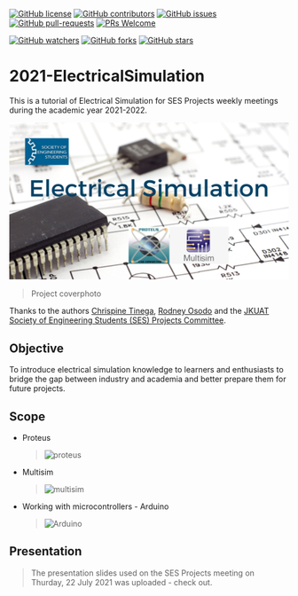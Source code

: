 [![GitHub license](https://img.shields.io/github/license/JKUATSES/2021-electricalSimulation.svg)](https://github.com/JKUATSES/2021-electricalSimulation/blob/main/LICENSE)
[![GitHub contributors](https://img.shields.io/github/contributors/JKUATSES/2021-electricalSimulation.svg)](https://github.com/JKUATSES/2021-electricalSimulation/graphs/contributors)
[![GitHub issues](https://img.shields.io/github/issues/JKUATSES/2021-electricalSimulation.svg)](https://github.com/JKUATSES/2021-electricalSimulation/issues)
[![GitHub pull-requests](https://img.shields.io/github/issues-pr/JKUATSES/2021-electricalSimulation.svg)](https://github.com/JKUATSES/2021-electricalSimulation/pulls)
[![PRs Welcome](https://img.shields.io/badge/PRs-welcome-brightgreen.svg?style=flat-square)](http://makeapullrequest.com)

[![GitHub watchers](https://img.shields.io/github/watchers/JKUATSES/2021-electricalSimulation.svg?style=social&label=Watch)](https://github.com/JKUATSES/2021-electricalSimulation/watchers)
[![GitHub forks](https://img.shields.io/github/forks/JKUATSES/2021-electricalSimulation.svg?style=social&label=Fork)](https://github.com/JKUATSES/2021-electricalSimulation/network/members)
[![GitHub stars](https://img.shields.io/github/stars/JKUATSES/2021-electricalSimulation.svg?style=social&label=Sta)](https://github.com/JKUATSES/2021-electricalSimulation/stargazers)

# 2021-ElectricalSimulation
This is a tutorial of Electrical Simulation for SES Projects weekly meetings during the academic year 2021-2022.

![alt text](https://github.com/JKUATSES/2021-electricalSimulation/blob/main/Electrical%20Simulation.png)
> Project coverphoto

Thanks to the authors [Chrispine Tinega](https://github.com/tineachris), [Rodney Osodo](https://github.com/0x6f736f646f) and the [JKUAT Society of Engineering Students (SES) Projects Committee](https://github.com/jkuatses).

## Objective
   To introduce electrical simulation knowledge to learners and enthusiasts to bridge the gap between industry and academia and better prepare them for future projects. 
## Scope
   * Proteus
      > ![proteus](https://user-images.githubusercontent.com/72353423/125945707-75b687d4-656e-43cf-a11b-6c4a0ca857e1.jpg)

   * Multisim
      > ![multisim](https://user-images.githubusercontent.com/72353423/125946744-e03a7728-e6a9-4d46-86eb-872594cfb5da.jpg)

   * Working with microcontrollers - Arduino
        >![Arduino](https://user-images.githubusercontent.com/72353423/125946364-75f2b6d1-0e29-4aba-b667-bcf802575b27.png)
## Presentation
> The presentation slides used on the SES Projects meeting on Thurday, 22 July 2021 was uploaded - check out.


